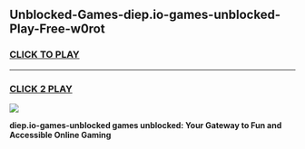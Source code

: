 
## Unblocked-Games-diep.io-games-unblocked-Play-Free-w0rot
<h3>
<a href="https://premium76.site?title=diep.io-games-unblocked&ref=18A1">CLICK TO PLAY</a></h3>
<hr>

<h3>
<a href="https://premium76.site?title=diep.io-games-unblocked&ref=18A1">CLICK 2 PLAY</a>
  
</h3>

<a href="https://premium76.site?title=diep.io-games-unblocked&ref=18A1"><img src="https://clearcache.store/games.png"></a>


**diep.io-games-unblocked games unblocked: Your Gateway to Fun and Accessible Online Gaming**
